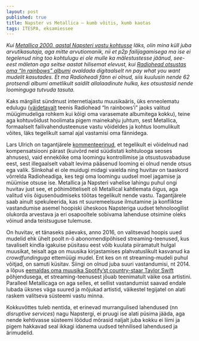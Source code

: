 ```yaml
---
layout: post
published: true
title: Napster vs Metallica – kumb võitis, kumb kaotas
tags: ITESPA, eksamiessee
---
```


*Kui [Metallica 2000. aastal Napsteri vastu kohtusse](https://en.wikipedia.org/wiki/Metallica_v._Napster,_Inc.) läks, olin mina küll juba arvutikasutaja, aga mitte arvutiomanik, nii et p2p failijagamisega ma ise ei tegelenud ning too kohtulugu ei ole mulle ka mälestustesse jäänud, see-eest mäletan aga seitse aastat hilisemat elevust, kui [Radiohead otsustas oma “In rainbows” albumi](https://en.wikipedia.org/wiki/In_Rainbows) avaldada digitaalselt nn pay what you want mudelit kasutades. Et ma Radioheadi fänn ei olnud, siis kuulusin nende 62 protsendi albumi ametlikult saidilt allalaadinute hulka, kes otsustasid nende loominguga tutvuda tasuta.*

Kaks märgilist sündmust internetiajastu muusikaäris, üks enneolematu edulugu ([väidetavalt](http://www.nme.com/blogs/nme-blogs/did-radioheads-in-rainbows-honesty-box-actually-damage-the-music-industry) teenis Radiohead “In rainbows’i” jaoks valitud müügimudeliga rohkem kui kõigi oma varasemate albumitega kokku), teine aga kohtuvõidust hoolimata pigem mainekahju juhtum, sest Metallica, formaalselt failivahendusteenuse vastu võideldes ja kohtus loomulikult võites, läks tegelikult samal ajal vastamisi oma fännidega.

Lars Ulrich on tagantjärele [kommenteerinud](http://ultimateclassicrock.com/metallica-napster-lawsuit/), et tegelikult ei võidelnud nad kompensatsiooni pärast (kuivõrd neid süüdistati kohtulooga seoses ahnuses), vaid ennekõike oma loomingu kontrollimise ja otsustusvabaduse eest, sest illegaalselt vabalt levima pääsenud looming ei olnud nende otsus ega valik. Siinkohal ei ole muidugi midagi vaielda ning huvitav on taaskord võrrelda Radioheadiga, kes tegi oma loomingu uudsel moel jagamise ja müümise otsuse ise. Metallica ja Napsteri vahelise lahingu puhul ongi huvitav just see, et põhimõtteliselt oli Metallical kahtlemata õigus, aga valitud viis õigusenõudmiseks töötas tegelikult nende vastu. Tagantjärele saab ainult spekuleerida, kas nt suuremeelsuse ilmutamine ja konfliktse vastandumise asemel hoopiski üheskoos Napsteriga uudset tehnoloogilist olukorda arvestava ja eri osapooltele sobivama lahenduse otsimine oleks võinud anda teistsuguse tulemuse. 

On huvitav, et tänaseks päevaks, anno 2016, on valitsevad hoopis uued mudelid ehk ühelt poolt n-ö abonomendipõhised streaming-teenused, kus tavaliselt kindla igakuise püsitasu eest võib kuulata piiramatult hulgal muusikat, teisalt aga on muusika kirjastamises plahvatuslikult kasvanud ka *crowdfundinguga* ettemüügi mudel. Ent kes on nt streaming-mudeli puhul võitjad, on samuti küsitav. Siingi on olnud juba suuri vastandumisi, nt 2014. a lõpus [eemaldas oma muusika Spotify’st country-staar Taylor Swift](http://www.businessinsider.com/taylor-swift-explains-why-she-left-spotify-2014-11) põhjendusega, et streaming-teenusest jõuab teenimatult väike osa artistini. Paralleel Metallicaga on aga selles, et sellist vastandumist saavad endale lubada üksnes väga suured ja mõjukad artistid, väikestel tegijatel on alati raskem valitseva süsteemi vastu minna.

Kokkuvõttes tuleb nentida, et erinevad murrangulised lahendused (nn *disruptive services*) nagu Napstergi, ei pruugi ise alati püsima jääda, aga nende kehtivasse süsteemi löödud mõrasid naljalt juba kokku ei liimi ja pigem hakkavad seal ikkagi idanema uudsed tehnilised lahendused ja ärimudelid.
